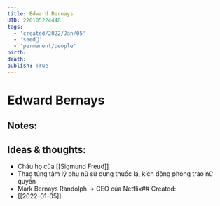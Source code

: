 ```yaml
---
title: Edward Bernays
UID: 220105224448
tags:
  - 'created/2022/Jan/05'
  - 'seed🥜'
  - 'permanent/people'
birth:
death:
publish: True
---
```

# Edward Bernays

## Notes:


## Ideas & thoughts:
- Cháu họ của [[Sigmund Freud]]
- Thao túng tâm lý phụ nữ sử dụng thuốc lá, kích động phong trào nữ quyền
- Mark Bernays Randolph → CEO của Netflix## Created:
- [[2022-01-05]]

